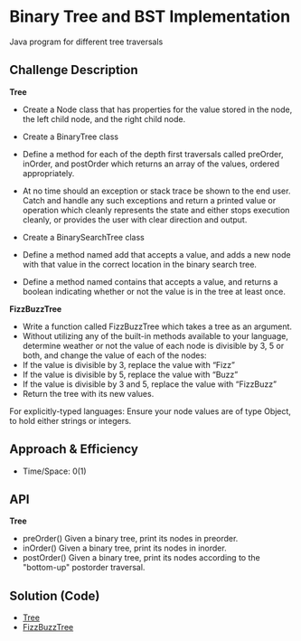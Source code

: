# Binary Tree and BST Implementation
Java program for different tree traversals 

## Challenge Description
**Tree**
* Create a Node class that has properties for the value stored in the node, the left child node, and the right child node.
* Create a BinaryTree class
* Define a method for each of the depth first traversals called preOrder, inOrder, and postOrder which returns an array of the values, ordered appropriately.
* At no time should an exception or stack trace be shown to the end user. Catch and handle any such exceptions and return a printed value or operation which cleanly represents the state and either stops execution cleanly, or provides the user with clear direction and output.

* Create a BinarySearchTree class
* Define a method named add that accepts a value, and adds a new node with that value in the correct location in the binary search tree.
* Define a method named contains that accepts a value, and returns a boolean indicating whether or not the value is in the tree at least once.

**FizzBuzzTree**
* Write a function called FizzBuzzTree which takes a tree as an argument.
* Without utilizing any of the built-in methods available to your language, determine weather or not the value of each node is divisible by 3, 5 or both, and change the value of each of the nodes:
* If the value is divisible by 3, replace the value with “Fizz”
* If the value is divisible by 5, replace the value with “Buzz”
* If the value is divisible by 3 and 5, replace the value with “FizzBuzz”
* Return the tree with its new values.

For explicitly-typed languages: Ensure your node values are of type Object, to hold either strings or integers.

## Approach & Efficiency
* Time/Space:
0(1)

## API
**Tree**
* preOrder() Given a binary tree, print its nodes in preorder.
* inOrder() Given a binary tree, print its nodes in inorder.
* postOrder() Given a binary tree, print its nodes according to the "bottom-up" postorder traversal.

## Solution (Code)
<!-- Link to code -->
* [Tree](https://github.com/idothestamping/data-structures-and-algorithms/blob/master/Data-Structures/src/main/java/tree/Tree.java)
* [FizzBuzzTree](https://github.com/idothestamping/data-structures-and-algorithms/blob/master/Data-Structures/src/main/java/FizzBuzzTree/FizzBuzzTree.java)
